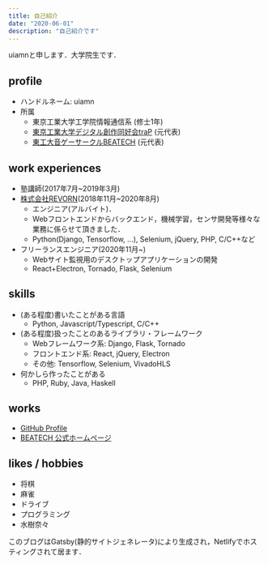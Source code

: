 ```yaml
---
title: 自己紹介
date: "2020-06-01"
description: "自己紹介です"
---
```


uiamnと申します．大学院生です．


## profile

* ハンドルネーム: uiamn
* 所属
  * 東京工業大学工学院情報通信系 (修士1年)
  * [東京工業大学デジタル創作同好会traP](https://trap.jp/) (元代表)
  * [東工大音ゲーサークルBEATECH](https://beatech.mydns.jp/) (元代表)

## work experiences

* 塾講師(2017年7月~2019年3月)
* [株式会社REVORN](https://www.revorn.co.jp/)(2018年11月~2020年8月)
  * エンジニア(アルバイト)．
  * Webフロントエンドからバックエンド，機械学習，センサ開発等様々な業務に係らせて頂きました．
  * Python(Django, Tensorflow, ...), Selenium, jQuery, PHP, C/C++など
* フリーランスエンジニア(2020年11月~)
  * Webサイト監視用のデスクトップアプリケーションの開発
  * React+Electron, Tornado, Flask, Selenium

## skills

* (ある程度)書いたことがある言語
  * Python, Javascript/Typescript, C/C++
* (ある程度)扱ったことのあるライブラリ・フレームワーク
  * Webフレームワーク系: Django, Flask, Tornado
  * フロントエンド系: React, jQuery, Electron
  * その他: Tensorflow, Selenium, VivadoHLS
* 何かしら作ったことがある
  * PHP, Ruby, Java, Haskell

## works

* [GitHub Profile](https://github.com/uiamn)
* [BEATECH 公式ホームページ](https://beatech.mydns.jp/)

## likes / hobbies

* 将棋
* 麻雀
* ドライブ
* プログラミング
* 水樹奈々


このブログはGatsby(静的サイトジェネレータ)により生成され，Netlifyでホスティングされて居ます．

